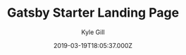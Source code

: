 ---
title: Gatsby Starter Landing Page
github: https://github.com/gillkyle/gatsby-starter-landing-page
demo: https://gatsby-starter-landing-page.netlify.app/
author: Kyle Gill
ssg:
  - Gatsby
cms:
  - Markdown
date: 2019-03-19T18:05:37.000Z
description: 🖱 A simple, minimal Gatsby starter for quick and easy landing pages
draft: true
publish_date: '2019-03-19T18:05:37Z'
github_star: 133
github_fork: 43
---